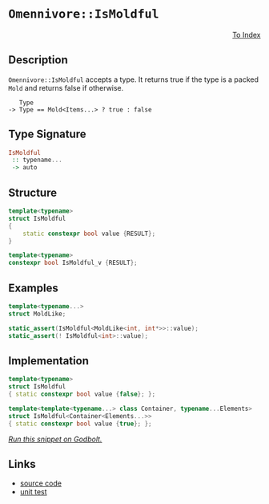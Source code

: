 <!-- Copyright 2024 Feng Mofan
SPDX-License-Identifier: Apache-2.0 -->

# `Omennivore::IsMoldful`

<p style='text-align: right;'><a href="../../../facilities/metafunctions.md#omennivore-is-moldful">To Index</a></p>

## Description

`Omennivore::IsMoldful` accepts a type.
It returns true if the type is a packed `Mold` and returns false if otherwise.

<pre><code>   Type
-> Type == Mold&lt;Items...&gt; ? true : false</code></pre>

## Type Signature

```Haskell
IsMoldful
 :: typename...
 -> auto
```

## Structure

```C++
template<typename>
struct IsMoldful
{
    static constexpr bool value {RESULT};
}

template<typename>
constexpr bool IsMoldful_v {RESULT};
```

## Examples

```C++
template<typename...>
struct MoldLike;

static_assert(IsMoldful<MoldLike<int, int*>>::value);
static_assert(! IsMoldful<int>::value);
```

## Implementation

```C++
template<typename>
struct IsMoldful
{ static constexpr bool value {false}; };

template<template<typename...> class Container, typename...Elements>
struct IsMoldful<Container<Elements...>>
{ static constexpr bool value {true}; };
```

[*Run this snippet on Godbolt.*](https://godbolt.org/#z:OYLghAFBqd5QCxAYwPYBMCmBRdBLAF1QCcAaPECAMzwBtMA7AQwFtMQByARg9KtQYEAysib0QXACx8BBAKoBnTAAUAHpwAMvAFYTStJg1DIApACYAQuYukl9ZATwDKjdAGFUtAK4sGISVykrgAyeAyYAHI%2BAEaYxCAA7KQADqgKhE4MHt6%2B/oGp6Y4CoeFRLLHxSXaYDplCBEzEBNk%2BfgG2mPZFDPWNBCWRMXGJtg1NLbntCmP9YYPlwwkAlLaoXsTI7BwEmCzJBjsmAMxuBACeyYysmMfYJhoAgtPEXg4A1ACSCgCynuhUXlo9weJgSFje0yYjmQbzQDGmmFUyWIb2iqE8bwAbmIvJg3qCLFQxEpQQARY7gskU4HAnZ7A43E50/ZQxmnC5XNgAOh5t1hBgUCjeHkETDmZDe50uzG5POw9DYggUt2Bz1eBE%2BPz%2BAKBJxFDXFxzc8t2jAICh5XJVRzujwJEIa0NhAgRSJRaIx2O8eIJBBeNwS5KOlMD1LtjwA9AAqGOxuPxiPA6Oxt4AFUw0yFccTkfjeezNMezIZRqlnMwlpVjzV71%2BtHQoQA1oyrOGno68MgAPpMQVxAgQL51/6Ao3DptssIEUhvKdR63YEAgL24pZh9tQzs9vtNCBgMCa4c6o1T25LleYNfBjgrWicACsvD8HC0pFQnDc1msELWGx9ZiOHhSAITQbxWRsQHvMwuQSMxJAADng%2B8NAATigjQADZ4KOfROEkXgWAkDQNFIZ9X3fDheAUEASJAl8b1IOBYBgRAQDWAhki8acKAgNA9joOIImuThVHgjCAFoMMkN5gGQGEpC5MxeEwfAiGIPB0D0fhBBEMR2CkGRBEUFR1Ho0hdECAB3YgmGSTgeFvB8n1At9OAAeS4ziNVQKg3lEiSpJkuS3gUsw3ggDx%2BPoFFzEApZeDorQVggJA%2BOSASyB4tKMpAYApDMPg6B2YhqIgaIXOiMJGjOezeEq5hiDONzom0Go6KAvjFQINyGFoGqzKwaIvGANwxFoajuF4LAWEMYBxAGvBiDavBMQzFzERqLitiAqdOhc2g8GiGzGo8LAXL9PBCMm0hVuINElFJXZZoOoxQJWKgDGABQADU8EwSy3OlWrDOEURxAM7T5CUNQXIs/RZpQL9LH0Q7qMgFZUGSboJvE6Z0GOUlTEsawzHI271KwNGIBWapamcCBXAmPxAhCOYygqPQCgyAQmc5tJuYYAZ2eGQJae6Xpxk8Vo9DFuoZiFoZ4lFmZeeVvoFYWJWad/TYJEcjhH1IlyKL8sTJOk2T5MkRTwtwQgSHxACuHi4C3pWBBMCYLB4mp0gIMkI4uRQo4EkkDRJDgjDiPvDCUNwjh8NIQjAK5DCuCwlD4PT%2B8AnvYOMKNsyKKomjXfo5KWJStjPK48hKGy6KhLYThGhYTEEnEph%2BVmkKUK5LguVfFT7YprTZF08HpEh4yYbM3QCus2zav1w2yN4CiPI4ri3h8t5W/bzvu6MXv%2B8H8LIvS6LHaOMwXcShiq4buI6941AouGfeO%2BQAwjC4FCuBIjQWgxVSrlTMvVaqwMIGNWaq1BwwNOpmh6n1Fyg1hqjVoONYG01npbFfPgJatRVoTSHqoTaOxga7TvGZA6R1qqnTwQldSV0gK3XupgR6M0jAvVAOXPgn0fp/QBkDa6kMJ76SnrIGeplXzz3hq9ImVhka0KphjLGmQcZ4wJookmZM4gUzWujDoXRMguAYO4KWuQWbmI1hzfI/NuiqxSA4zItiRbGOWgICWzRLHMw8XTHo8s2aKxlirXxoT1bBM1nrVY6xdbO3jqvY2nA97EDbh3Lu38e5/1PhoW2qkHaxWdglN2pAPZe2GL7ahidk593DgkPOCQEhHAjpIKSgQ16uUorYUu98K7wCruxLyL8n7ECblsVugUWAKExDCTEOSGTTGUgU0egQxFgwkSDaRsMQA4UXnZSaK9nJF3cjXbyvlJnSWmbMrECzWTTHPm/S%2BcRr5HDvm9RiqUnkZRGd86Ky5kDJGSF2eZKEuyLIID2NJUlCrALiKAiqVVGpQKRU1FqbUEFvy6sg/q%2BDMBDRGmNCaQEcHcMYaQAhy1iHrTIcgLalDBB7RoYdY6ZwGHnWYcDNhaQOFPW4WEXhSV%2BFMC%2Br9f6gNGDA3WXpCQkijLQxkToXZ8jjBIxsCo%2BAajsacAjHjRGxNLCk3XuTDShjfay3pozcJ1iGxRLsc4womQnFc26G4pW/jxZhJyH4i1gTImlBCWrSW3qIlNDdTEhQOt9JHMLuRFJly3jXLmXcnYDyIB2zUtfYpZckru09t7Sg%2BsakgDMH3I4Rx7zIQCMRctCQsKxvXpwEutFSn%2BwSIpBpXApAoXqcHLgSRqFHGOXG7pfT9ZKQbV0kp5cVi3XSM4SQQA%3D)

## Links

- [source code](../../../../conceptrodon/omennivore/is_moldful.hpp)
- [unit test](../../../../tests/unit/metafunctions/omennivore/is_moldful.test.hpp)
